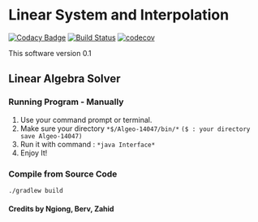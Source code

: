 # Linear System and Interpolation

[![Codacy Badge](https://api.codacy.com/project/badge/Grade/d2d8fff067f444e8b9b3e862922497e1)](https://app.codacy.com/app/berviantoleo/Linear-Algebra-Solver?utm_source=github.com&utm_medium=referral&utm_content=berv-uni-project/Linear-Algebra-Solver&utm_campaign=Badge_Grade_Settings)
[![Build Status](https://travis-ci.org/berv-uni-project/Linear-Algebra-Solver.svg?branch=master)](https://travis-ci.org/berv-uni-project/Linear-Algebra-Solver)
[![codecov](https://codecov.io/gh/berv-uni-project/Linear-Algebra-Solver/branch/master/graph/badge.svg)](https://codecov.io/gh/berv-uni-project/Linear-Algebra-Solver)



This software version 0.1

## Linear Algebra Solver

### Running Program - Manually

1. Use your command prompt or terminal.
2. Make sure your directory `*$/Algeo-14047/bin/*` `($ : your directory save Algeo-14047)`
3. Run it with command : `*java Interface*`
4. Enjoy It!

### Compile from Source Code
 
```bash
./gradlew build
```

#### Credits by Ngiong, Berv, Zahid
